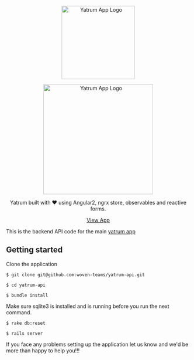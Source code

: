 <p align="center">
  <a href="https://angular2-hn.firebaseapp.com">
    <img alt="Yatrum App Logo" title="Angular 2 Yatrum App" src="http://res.cloudinary.com/zeus999/image/upload/v1486108021/Yatrum%20Logo/Screen_Shot_2017-02-03_at_1.01.17_PM.png" width="200">
  </a>
</p>

<p align="center">
  <a href="https://angular2-hn.firebaseapp.com">
    <img alt="Yatrum App Logo" title="Angular 2 Yatrum App" src="http://res.cloudinary.com/zeus999/image/upload/v1486108021/Yatrum%20Logo/Screen_Shot_2017-02-03_at_1.01.33_PM.png" width="300">
  </a>
</p>

<p align="center">
  Yatrum built with ❤️ using Angular2, ngrx store, observables and reactive forms.
</p>

<p align="center">
  <a href="http://yatrum.com">View App</a>
</p>

This is the backend API code for the main [yatrum app](http://yatrum.com)

## Getting started ##

Clone the application 

`$ git clone git@github.com:woven-teams/yatrum-api.git`

`$ cd yatrum-api`

`$ bundle install`

Make sure sqlite3 is installed and is running before you run the next command.

`$ rake db:reset`

`$ rails server`

If you face any problems setting up the application let us know and we'd be more than happy to help you!!! 

